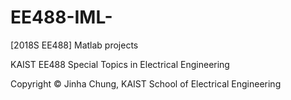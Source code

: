 # EE488-IML-
[2018S EE488] Matlab projects

KAIST EE488 Special Topics in Electrical Engineering <Introduction to Machine Learning>

Copyright © Jinha Chung, KAIST School of Electrical Engineering
